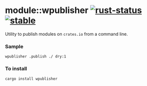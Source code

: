 # module::wpublisher [![rust-status](https://github.com/Wandalen/wTools/actions/workflows/ToolsRustPush.yml/badge.svg)](https://github.com/Wandalen/wTools/actions/workflows/ToolsRustPush.yml) [![stable](https://img.shields.io/badge/stability-stable-brightgreen.svg)](https://github.com/emersion/stability-badges#stable)

Utility to publish modules on `crates.io` from a command line.

### Sample

``` shell
wpublisher .publish ./ dry:1
```

### To install

```
cargo install wpublisher
```
